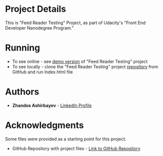 # Project Details

This is "Feed Reader Testing" Project, as part of Udacity's "Front End Developer Nanodegree Program."

# Running

* To see online - see [demo version](https://zhandosgithub.github.io/Feed%20Reader%20Testing/index.html) of "Feed Reader Testing" project
* To see locally - clone the "Feed Reader Testing" project [repository](https://github.com/ZhandosGitHub/frontend-nanodegree-feed-reader-testing) from GitHub and run Index.html file

# Authors

* **Zhandos Ashirbayev** - [LinkedIn Profile](https://www.linkedin.com/in/zhandosashirbayev/)

# Acknowledgments

Some files were provided as a starting point for this project.
* GitHub Repository with project files - [Link to GitHub Repository](https://github.com/udacity/frontend-nanodegree-feedreader)